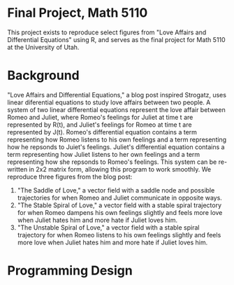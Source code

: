 # Final Project, Math 5110
This project exists to reproduce select figures from "Love Affairs and Differential Equations" using R, and serves as the final project for Math 5110 at the University of Utah. 
# Background
"Love Affairs and Differential Equations," a blog post inspired Strogatz, uses linear diferential equations to study love affairs between two people. A system of two linear differential equations represent the love affair between Romeo and Juliet, where Romeo's feelings for Juliet at time t are represented by R(t), and Juliet's feelings for Romeo at time t are represented by J(t). Romeo's differential equation contains a term representing how Romeo listens to his own feelings and a term representing how he repsonds to Juiet's feelings. Juliet's differential equation contains a term representing how Juliet listens to her own feelings and a term representing how she repsonds to Romeo's feelings. This system can be re-written in 2x2 matrix form, allowing this program to work smoothly. We reproduce three figures from the blog post:
1. "The Saddle of Love," a vector field with a saddle node and possible trajectories for when Romeo and Juliet communicate in opposite ways.
2. "The Stable Spiral of Love," a vector field with a stable spiral trajectory for when Romeo dampens his own feelings slightly and feels more love when Juliet hates him and more hate if Juliet loves him.
3. "The Unstable Spiral of Love," a vector field with a stable spiral trajectory for when Romeo listens to his own feelings slightly and feels more love when Juliet hates him and more hate if Juliet loves him.
# Programming Design 
